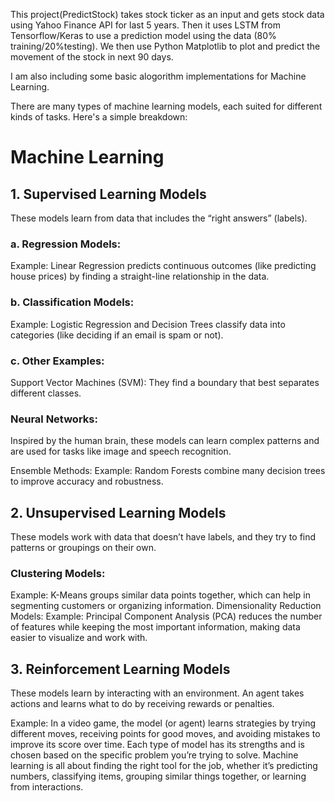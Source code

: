 This project(PredictStock) takes stock ticker as an input and gets stock data using Yahoo Finance API for last 5 years. Then it uses LSTM from Tensorflow/Keras to use a prediction model using the data (80% training/20%testing).
We then use Python Matplotlib to plot and predict the movement of the stock in next 90 days.


I am also including some basic alogorithm implementations for Machine Learning.

There are many types of machine learning models, each suited for different kinds of tasks. Here's a simple breakdown:

# Machine Learning

## 1. Supervised Learning Models
These models learn from data that includes the “right answers” (labels).

### a. Regression Models:
Example: Linear Regression predicts continuous outcomes (like predicting house prices) by finding a straight-line relationship in the data.

### b. Classification Models:
Example: Logistic Regression and Decision Trees classify data into categories (like deciding if an email is spam or not).

### c. Other Examples:
Support Vector Machines (SVM): They find a boundary that best separates different classes.

### Neural Networks: 
Inspired by the human brain, these models can learn complex patterns and are used for tasks like image and speech recognition.


Ensemble Methods:
Example: Random Forests combine many decision trees to improve accuracy and robustness.



## 2. Unsupervised Learning Models
These models work with data that doesn’t have labels, and they try to find patterns or groupings on their own.

### Clustering Models:
Example: K-Means groups similar data points together, which can help in segmenting customers or organizing information.
Dimensionality Reduction Models:
Example: Principal Component Analysis (PCA) reduces the number of features while keeping the most important information, making data easier to visualize and work with.



## 3. Reinforcement Learning Models
These models learn by interacting with an environment. An agent takes actions and learns what to do by receiving rewards or penalties.

Example: In a video game, the model (or agent) learns strategies by trying different moves, receiving points for good moves, and avoiding mistakes to improve its score over time.
Each type of model has its strengths and is chosen based on the specific problem you’re trying to solve. Machine learning is all about finding the right tool for the job, whether it’s predicting numbers, classifying items, grouping similar things together, or learning from interactions.








